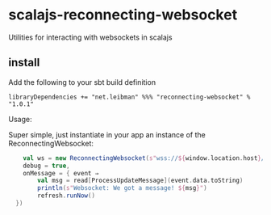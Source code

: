 # scalajs-reconnecting-websocket

Utilities for interacting with websockets in scalajs 

install
--------

Add the following to your sbt build definition

	libraryDependencies += "net.leibman" %%% "reconnecting-websocket" % "1.0.1"

Usage:

Super simple, just instantiate in your app an instance of the ReconnectingWebsocket:

```scala
	val ws = new ReconnectingWebsocket(s"wss://${window.location.host}/processStatusUpdate",
	debug = true,
  	onMessage = { event ⇒
		val msg = read[ProcessUpdateMessage](event.data.toString)
      	println(s"Websocket: We got a message! ${msg}")
      	refresh.runNow()
  })
```
